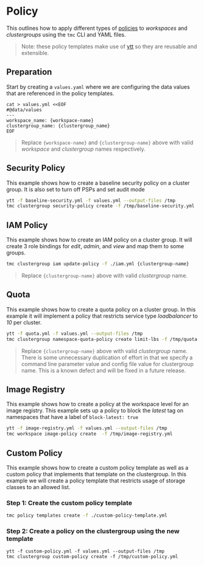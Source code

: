 # Policy

This outlines how to apply different types of [policies](https://docs.vmware.com/en/VMware-Tanzu-Mission-Control/services/tanzumc-concepts/GUID-847414C9-EF54-44E5-BA62-C4895160CE1D.html) to _workspaces_ and _clustergroups_ using the `tmc` CLI and YAML files.

> Note: these policy templates make use of [ytt](https://carvel.dev/ytt/) so they are reusable and extensible.

## Preparation

Start by creating a `values.yaml` where we are configuring the data values that are referenced in the policy templates.

```
cat > values.yml <<EOF
#@data/values
---
workspace_name: {workspace-name}
clustergroup_name: {clustergroup_name}
EOF
```
> Replace `{workspace-name}` and `{clustergroup-name}` above with valid _workspace_ and _clustergroup_ names respectively.

## Security Policy

This example shows how to create a baseline security policy on a cluster group. It is also set to turn off PSPs and set audit mode


```bash
ytt -f baseline-security.yml -f values.yml --output-files /tmp
tmc clustergroup security-policy create -f /tmp/baseline-security.yml
```

## IAM Policy

This example shows how to create an IAM policy on a cluster group. It will create 3 role bindings for _edit_, _admin_, and _view_ and map them to some groups.


```bash
tmc clustergroup iam update-policy -f ./iam.yml {clustergroup-name}
```
> Replace `{clustergroup-name}` above with valid _clustergroup_ name.

## Quota

This example shows how to create a quota policy on a cluster group. In this example it will implement a policy that restricts service type _loadbalancer_ to _10_ per cluster.

```bash
ytt -f quota.yml -f values.yml --output-files /tmp
tmc clustergroup namespace-quota-policy create limit-lbs -f /tmp/quota.yml --cluster-group-name {clustergroup-name}
```
> Replace `{clustergroup-name}` above with valid _clustergroup_ name.  There is some unnecessary duplication of effort in that we specify a command line parameter value and config file value for clustergroup name.  This is a known defect and will be fixed in a future release.


## Image Registry

This example shows how to create a policy at the workspace level for an image registry. This example sets up a policy to block the _latest_ tag on namespaces that have a label of `block-latest: true`

```bash
ytt -f image-registry.yml -f values.yml --output-files /tmp
tmc workspace image-policy create  -f /tmp/image-registry.yml
```

## Custom Policy

This example shows how to create a custom policy template as well as a custom policy that implements that template on the clustergroup. In this example we will create a policy template that restricts usage of storage classes to an allowed list.

### Step 1: Create the custom policy template

```bash
tmc policy templates create -f ./custom-policy-template.yml
```

### Step 2: Create a policy on the clustergroup using the new template

```
ytt -f custom-policy.yml -f values.yml --output-files /tmp
tmc clustergroup custom-policy create -f /tmp/custom-policy.yml
```